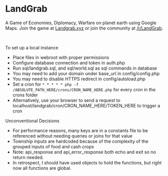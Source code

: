 <h1>LandGrab</h1>

A Game of Economies, Diplomacy, Warfare on planet earth using Google Maps. Join the game at <a href="http://landgrab.xyz/">Landgrab.xyz</a> or join the community at <a href="https://www.reddit.com/r/LandGrab/">/r/LandGrab</a>.

<br>

<p>To set up a local instance</p>
<ul>
    <li>Place files in webroot with proper permissions</li>
    <li>Configure database connection and token in auth.php</li>
    <li>Run sql/landgrab.sql, and sql/world.sql as sql commands in database</li>
    <li>You may need to add your domain under base_url in config/config.php</li>
    <li>You may need to disable HTTPS redirect in config/autoload.php</li>
    <li>Set a cron for <code>* * * * * php -f /ABSOLUTE_PATH_HERE/crons/CRON_NAME_HERE.php</code> for every cron in the crons folder</li>
    <li>Alternatively, use your browser to send a request to localhost/landgrab/cron/CRON_NAME_HERE/TOKEN_HERE to trigger a cron</li>
</ul>

<p>Unconventional Decisions</p>
<ul>
	<li>For performance reasons, many keys are in a constants file to be referenced without needing queries or joins for that value</li>
	<li>Township inputs are hardcoded because of the complexity of the grouped inputs of food and cash crops</li>
	<li>Note: api_response and api_error_response both echo and exit so no return needed.</li>
    <li>In retrospect, I should have used objects to hold the functions, but right now all functions are global.</li>
</ul>